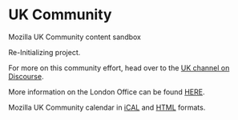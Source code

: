 # UK Community
Mozilla UK Community content sandbox

Re-Initializing project. 

For more on this community effort, head over to the [UK channel on Discourse](https://discourse.mozilla.org/c/communities/uk).

More information on the London Office can be found [HERE](https://wiki.mozilla.org/London).

Mozilla UK Community calendar in [iCAL](https://bit.ly/ICALmozukcommunity) and [HTML](https://bit.ly/mozukcommunitycal) formats.
